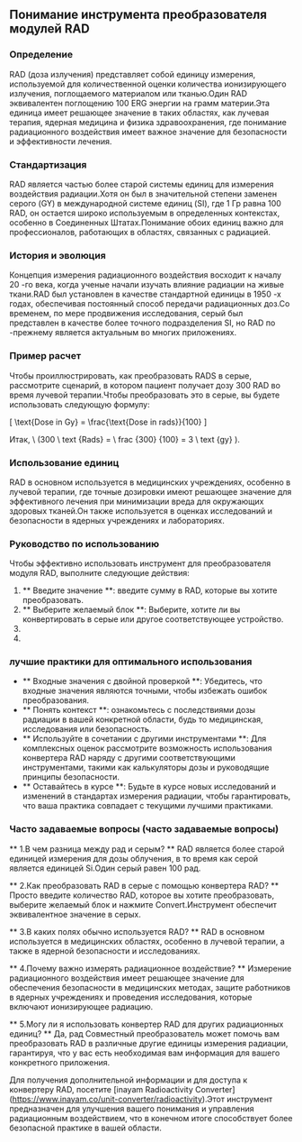 ## Понимание инструмента преобразователя модулей RAD

### Определение
RAD (доза излучения) представляет собой единицу измерения, используемой для количественной оценки количества ионизирующего излучения, поглощаемого материалом или тканью.Один RAD эквивалентен поглощению 100 ERG энергии на грамм материи.Эта единица имеет решающее значение в таких областях, как лучевая терапия, ядерная медицина и физика здравоохранения, где понимание радиационного воздействия имеет важное значение для безопасности и эффективности лечения.

### Стандартизация
RAD является частью более старой системы единиц для измерения воздействия радиации.Хотя он был в значительной степени заменен серого (GY) в международной системе единиц (SI), где 1 Гр равна 100 RAD, он остается широко используемым в определенных контекстах, особенно в Соединенных Штатах.Понимание обоих единиц важно для профессионалов, работающих в областях, связанных с радиацией.

### История и эволюция
Концепция измерения радиационного воздействия восходит к началу 20 -го века, когда ученые начали изучать влияние радиации на живые ткани.RAD был установлен в качестве стандартной единицы в 1950 -х годах, обеспечивая постоянный способ передачи радиационных доз.Со временем, по мере продвижения исследования, серый был представлен в качестве более точного подразделения SI, но RAD по -прежнему является актуальным во многих приложениях.

### Пример расчет
Чтобы проиллюстрировать, как преобразовать RADS в серые, рассмотрите сценарий, в котором пациент получает дозу 300 RAD во время лучевой терапии.Чтобы преобразовать это в серые, вы будете использовать следующую формулу:

\[ \text{Dose in Gy} = \frac{\text{Dose in rads}}{100} \]

Итак, \ (300 \ text {Rads} = \ frac {300} {100} = 3 \ text {gy} \).

### Использование единиц
RAD в основном используется в медицинских учреждениях, особенно в лучевой терапии, где точные дозировки имеют решающее значение для эффективного лечения при минимизации вреда для окружающих здоровых тканей.Он также используется в оценках исследований и безопасности в ядерных учреждениях и лабораториях.

### Руководство по использованию
Чтобы эффективно использовать инструмент для преобразователя модуля RAD, выполните следующие действия:
1. ** Введите значение **: введите сумму в RAD, которые вы хотите преобразовать.
2. ** Выберите желаемый блок **: Выберите, хотите ли вы конвертировать в серые или другое соответствующее устройство.
3.
4.

### лучшие практики для оптимального использования
- ** Входные значения с двойной проверкой **: Убедитесь, что входные значения являются точными, чтобы избежать ошибок преобразования.
- ** Понять контекст **: ознакомьтесь с последствиями дозы радиации в вашей конкретной области, будь то медицинская, исследования или безопасность.
- ** Используйте в сочетании с другими инструментами **: Для комплексных оценок рассмотрите возможность использования конвертера RAD наряду с другими соответствующими инструментами, такими как калькуляторы дозы и руководящие принципы безопасности.
- ** Оставайтесь в курсе **: Будьте в курсе новых исследований и изменений в стандартах измерения радиации, чтобы гарантировать, что ваша практика совпадает с текущими лучшими практиками.

### Часто задаваемые вопросы (часто задаваемые вопросы)

** 1.В чем разница между рад и серым? **
RAD является более старой единицей измерения для дозы облучения, в то время как серой является единицей Si.Один серый равен 100 рад.

** 2.Как преобразовать RAD в серые с помощью конвертера RAD? **
Просто введите количество RAD, которое вы хотите преобразовать, выберите желаемый блок и нажмите Convert.Инструмент обеспечит эквивалентное значение в серых.

** 3.В каких полях обычно используется RAD? **
RAD в основном используется в медицинских областях, особенно в лучевой терапии, а также в ядерной безопасности и исследованиях.

** 4.Почему важно измерять радиационное воздействие? **
Измерение радиационного воздействия имеет решающее значение для обеспечения безопасности в медицинских методах, защите работников в ядерных учреждениях и проведения исследования, которые включают ионизирующее радиацию.

** 5.Могу ли я использовать конвертер RAD для других радиационных единиц? **
Да, рад Совместный преобразователь может помочь вам преобразовать RAD в различные другие единицы измерения радиации, гарантируя, что у вас есть необходимая вам информация для вашего конкретного приложения.

Для получения дополнительной информации и для доступа к конвертеру RAD, посетите [inayam Radioactivity Converter] (https://www.inayam.co/unit-converter/radioactivity).Этот инструмент предназначен для улучшения вашего понимания и управления радиационным воздействием, что в конечном итоге способствует более безопасной практике в вашей области.